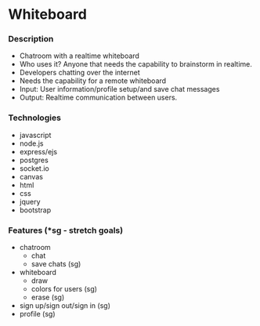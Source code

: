 # Whiteboard


### Description
  - Chatroom with a realtime whiteboard
  - Who uses it? Anyone that needs the capability to brainstorm in realtime.
  -   Developers chatting over the internet
  -   Needs the capability for a remote whiteboard
-   Input: User information/profile setup/and save chat messages
-   Output: Realtime communication between users.
  

### Technologies
- javascript
- node.js
- express/ejs
- postgres
- socket.io
- canvas
- html
- css
- jquery
- bootstrap

### Features   (*sg - stretch goals)
- chatroom
  - chat
  - save chats (sg)
- whiteboard
  - draw
  - colors for users (sg)
  - erase (sg)
- sign up/sign out/sign in (sg)
- profile (sg)

